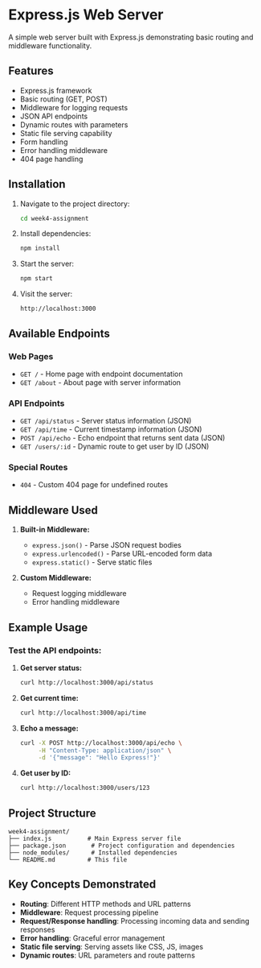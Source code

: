 # Express.js Web Server

A simple web server built with Express.js demonstrating basic routing and middleware functionality.

## Features

- Express.js framework
- Basic routing (GET, POST)
- Middleware for logging requests
- JSON API endpoints
- Dynamic routes with parameters
- Static file serving capability
- Form handling
- Error handling middleware
- 404 page handling

## Installation

1. Navigate to the project directory:
   ```bash
   cd week4-assignment
   ```

2. Install dependencies:
   ```bash
   npm install
   ```

3. Start the server:
   ```bash
   npm start
   ```

4. Visit the server:
   ```
   http://localhost:3000
   ```

## Available Endpoints

### Web Pages
- `GET /` - Home page with endpoint documentation
- `GET /about` - About page with server information

### API Endpoints
- `GET /api/status` - Server status information (JSON)
- `GET /api/time` - Current timestamp information (JSON)
- `POST /api/echo` - Echo endpoint that returns sent data (JSON)
- `GET /users/:id` - Dynamic route to get user by ID (JSON)

### Special Routes
- `404` - Custom 404 page for undefined routes

## Middleware Used

1. **Built-in Middleware:**
   - `express.json()` - Parse JSON request bodies
   - `express.urlencoded()` - Parse URL-encoded form data
   - `express.static()` - Serve static files

2. **Custom Middleware:**
   - Request logging middleware
   - Error handling middleware

## Example Usage

### Test the API endpoints:

1. **Get server status:**
   ```bash
   curl http://localhost:3000/api/status
   ```

2. **Get current time:**
   ```bash
   curl http://localhost:3000/api/time
   ```

3. **Echo a message:**
   ```bash
   curl -X POST http://localhost:3000/api/echo \
        -H "Content-Type: application/json" \
        -d '{"message": "Hello Express!"}'
   ```

4. **Get user by ID:**
   ```bash
   curl http://localhost:3000/users/123
   ```

## Project Structure

```
week4-assignment/
├── index.js          # Main Express server file
├── package.json       # Project configuration and dependencies
├── node_modules/      # Installed dependencies
└── README.md         # This file
```

## Key Concepts Demonstrated

- **Routing**: Different HTTP methods and URL patterns
- **Middleware**: Request processing pipeline
- **Request/Response handling**: Processing incoming data and sending responses
- **Error handling**: Graceful error management
- **Static file serving**: Serving assets like CSS, JS, images
- **Dynamic routes**: URL parameters and route patterns
